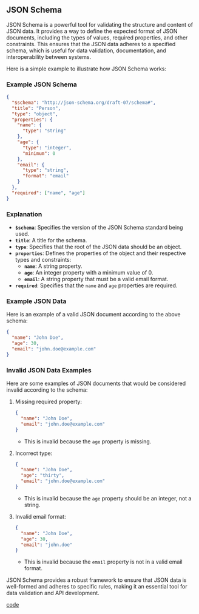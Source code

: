 ## JSON Schema
JSON Schema is a powerful tool for validating the structure and content of JSON data. It provides a way to define the expected format of JSON documents, including the types of values, required properties, and other constraints. This ensures that the JSON data adheres to a specified schema, which is useful for data validation, documentation, and interoperability between systems.

Here is a simple example to illustrate how JSON Schema works:

### Example JSON Schema

```json
{
  "$schema": "http://json-schema.org/draft-07/schema#",
  "title": "Person",
  "type": "object",
  "properties": {
    "name": {
      "type": "string"
    },
    "age": {
      "type": "integer",
      "minimum": 0
    },
    "email": {
      "type": "string",
      "format": "email"
    }
  },
  "required": ["name", "age"]
}
```

### Explanation

- **`$schema`**: Specifies the version of the JSON Schema standard being used.
- **`title`**: A title for the schema.
- **`type`**: Specifies that the root of the JSON data should be an object.
- **`properties`**: Defines the properties of the object and their respective types and constraints:
  - **`name`**: A string property.
  - **`age`**: An integer property with a minimum value of 0.
  - **`email`**: A string property that must be a valid email format.
- **`required`**: Specifies that the `name` and `age` properties are required.

### Example JSON Data

Here is an example of a valid JSON document according to the above schema:

```json
{
  "name": "John Doe",
  "age": 30,
  "email": "john.doe@example.com"
}
```

### Invalid JSON Data Examples

Here are some examples of JSON documents that would be considered invalid according to the schema:

1. Missing required property:
   ```json
   {
     "name": "John Doe",
     "email": "john.doe@example.com"
   }
   ```
   - This is invalid because the `age` property is missing.

2. Incorrect type:
   ```json
   {
     "name": "John Doe",
     "age": "thirty",
     "email": "john.doe@example.com"
   }
   ```
   - This is invalid because the `age` property should be an integer, not a string.

3. Invalid email format:
   ```json
   {
     "name": "John Doe",
     "age": 30,
     "email": "john.doe"
   }
   ```
   - This is invalid because the `email` property is not in a valid email format.

JSON Schema provides a robust framework to ensure that JSON data is well-formed and adheres to specific rules, making it an essential tool for data validation and API development.



[code](../srcjson_example.cpp)  
